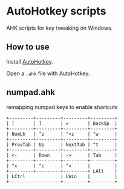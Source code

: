# AutoHotkey scripts

AHK scripts for key tweaking on Windows. 

## How to use

Install [AutoHotkey](https://autohotkey.com/download/).

Open a `.ahk` file with AutoHotkey.

## numpad.ahk

remapping numpad keys to enable shortcuts

```
+---------+---------+---------+---------+
| [       | ]       | =       | BackSp  |
+---------+---------+---------+---------+
| NumLk   | ^z      | ^+z     | ^w      |
+---------+---------+---------+---------+
| PrevTab | Up      | NextTab | ^t      |
+---------+---------+---------+---------+
| <-      | Down    | ->      | Tab     |
+---------+---------+---------+---------+
| ^x      | ^c      | ^v      |         |
+---------+---------+---------+ LAlt    |
| LCtrl             | LWin    |         |
+-------------------+---------+---------+
```